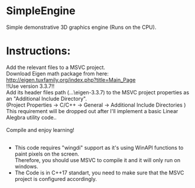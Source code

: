 # SimpleEngine
Simple demonstrative 3D graphics engine (Runs on the CPU).

# Instructions:
Add the relevant files to a MSVC project. <br>
Download Eigen math package from here: http://eigen.tuxfamily.org/index.php?title=Main_Page <br>
!!Use version 3.3.7!! <br>
Add its header files path (...\eigen-3.3.7\) to the MSVC project properties as an "Additional Include Directory". <br>
(Project Properties -> C/C++ -> General -> Additional Include Directories <Eigen header file path goes here>) <br>
This requirement will be dropped out after I'll implement a basic Linear Alegbra utility code.. <br>
<br>
Compile and enjoy learning! <br>
 <br>
* This code requires "wingdi" support as it's using WinAPI functions to paint pixels on the screen.<br>
 Therefore, you should use MSVC to compile it and it will only run on windows. <br>
* The Code is in C++17 standart, you need to make sure that the MSVC project is configured accordingly.
